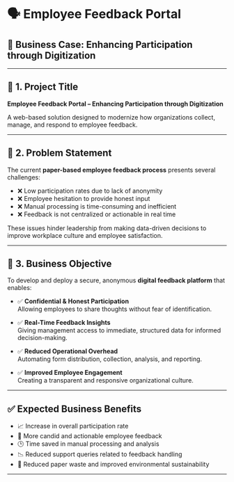 # 🗣️ Employee Feedback Portal

## 📘 Business Case: Enhancing Participation through Digitization

---

## 🧩 1. Project Title
**Employee Feedback Portal – Enhancing Participation through Digitization**

A web-based solution designed to modernize how organizations collect, manage, and respond to employee feedback.

---

## 📌 2. Problem Statement

The current **paper-based employee feedback process** presents several challenges:

- ❌ Low participation rates due to lack of anonymity
- ❌ Employee hesitation to provide honest input
- ❌ Manual processing is time-consuming and inefficient
- ❌ Feedback is not centralized or actionable in real time

These issues hinder leadership from making data-driven decisions to improve workplace culture and employee satisfaction.

---
## 🎯 3. Business Objective

To develop and deploy a secure, anonymous **digital feedback platform** that enables:

- ✅ **Confidential & Honest Participation**  
  Allowing employees to share thoughts without fear of identification.

- ✅ **Real-Time Feedback Insights**  
  Giving management access to immediate, structured data for informed decision-making.

- ✅ **Reduced Operational Overhead**  
  Automating form distribution, collection, analysis, and reporting.

- ✅ **Improved Employee Engagement**  
  Creating a transparent and responsive organizational culture.

---

## ✅ Expected Business Benefits

- 📈 Increase in overall participation rate
- 🧠 More candid and actionable employee feedback
- 🕒 Time saved in manual processing and analysis
- 📉 Reduced support queries related to feedback handling
- 🌱 Reduced paper waste and improved environmental sustainability

---
